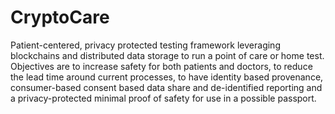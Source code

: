 # CryptoCare

Patient-centered, privacy protected testing framework leveraging blockchains and distributed data storage to run a point of care or home test. Objectives are to increase safety for both patients and doctors, to reduce the lead time around current processes, to have identity based provenance, consumer-based consent based data share and de-identified reporting and a privacy-protected minimal proof of safety for use in a possible passport.
